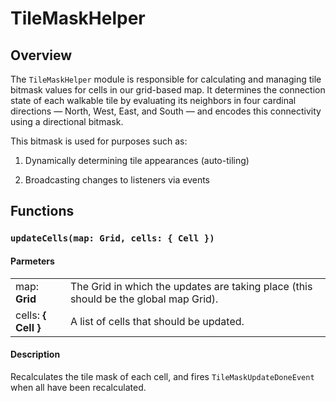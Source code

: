 # TileMaskHelper

## Overview
The ``TileMaskHelper`` module is responsible for calculating and managing tile bitmask values for cells in our grid-based map. It determines the connection state of each walkable tile by evaluating its neighbors in four cardinal directions — North, West, East, and South — and encodes this connectivity using a directional bitmask.

This bitmask is used for purposes such as:

1) Dynamically determining tile appearances (auto-tiling)

2) Broadcasting changes to listeners via events

## Functions
### ``updateCells(map: Grid, cells: { Cell })``

#### Parmeters 
|                |                                                                  |
| -------------- | ---------------------------------------------------------------- |
| map: __Grid__  | The Grid in which the updates are taking place (this should be the global map Grid).  |
| cells: __{ Cell }__ | A list of cells that should be updated. |

#### Description
Recalculates the tile mask of each cell, and fires ``TileMaskUpdateDoneEvent`` when all have been recalculated.